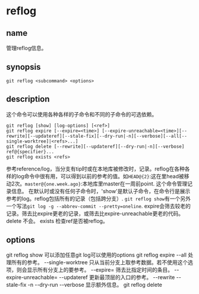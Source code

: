 # reflog


## name

管理reflog信息。

## synopsis

```
git reflog <subcommand> <options>
```

## description

这个命令可以使用各种各样的子命令和不同的子命令的可选依赖。

```
git reflog [show] [log-options] [<ref>]
git reflog expire [--expire=<time>] [--expire-unreachable=<time>][--rewrite][--updateref][--stale-fix][--dry-run|-n][--verbose][--all[--single-worktree]|<refs>...]
git reflog delete [--rewrite][--updateref][--dry-run|-n][--verbose] ref@{specifier}...
git reflog exists <refs>
```

参考reference/log，当分支有tip时或在本地库被修改时，记录。reflog在各种各样的log命令中很有用，可以得到以前的参考的值。如`HEAD@{2}`:这在里head被移动2次。`master@{one.week.ago}`:本地库里master在一周前point.
这个命令管理记录信息。
在默认时或没有任何子命令时，'show'是默认子命令，在命令行是展示参考的log。reflog包括所有的记录（包括跨分支）.
`git reflog show`有一个另外一个写法`git log -g --abbrev-commit --pretty=oneline`.
expire会筛去较老的记录。筛去比expire更老的记录，或筛去比expire-unreachable更老的代码。
delete 不会。
exists 检查ref是否被reflog。

## options

git reflog show 可以添加任意git log可以使用的options
git reflog expire
  --all 处理所有的参考。
  --single-worktree 只从当前分支上取参考数据。若不使用这个选项，则会显示所有分支上的要参考。
  --expire=<time> 筛去比指定时间的条目。
  --expire-unreachable=<time>
  --updateref 更新最顶层的入口的参考。
  --rewrite
  --stale-fix
  -n
  --dry-run
  --verbose 显示额外信息。
git reflog delete
